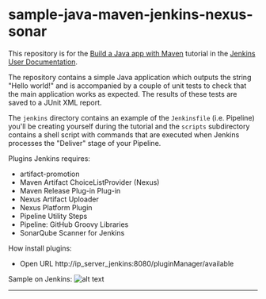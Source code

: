 # sample-java-maven-jenkins-nexus-sonar

This repository is for the
[Build a Java app with Maven](https://jenkins.io/doc/tutorials/build-a-java-app-with-maven/)
tutorial in the [Jenkins User Documentation](https://jenkins.io/doc/).

The repository contains a simple Java application which outputs the string
"Hello world!" and is accompanied by a couple of unit tests to check that the
main application works as expected. The results of these tests are saved to a
JUnit XML report.

The `jenkins` directory contains an example of the `Jenkinsfile` (i.e. Pipeline)
you'll be creating yourself during the tutorial and the `scripts` subdirectory
contains a shell script with commands that are executed when Jenkins processes
the "Deliver" stage of your Pipeline.

Plugins Jenkins requires:
- artifact-promotion
- Maven Artifact ChoiceListProvider (Nexus)
- Maven Release Plug-in Plug-in
- Nexus Artifact Uploader
- Nexus Platform Plugin
- Pipeline Utility Steps
- Pipeline: GitHub Groovy Libraries
- SonarQube Scanner for Jenkins

How install plugins:
- Open URL http://ip_server_jenkins:8080/pluginManager/available

Sample on Jenkins:
![alt text](https://github.com/AzagraMac/sample-java-maven-jenkins-nexus-sonar/blob/master/src/img_sample.png)

_____________________________________________________________________________________



